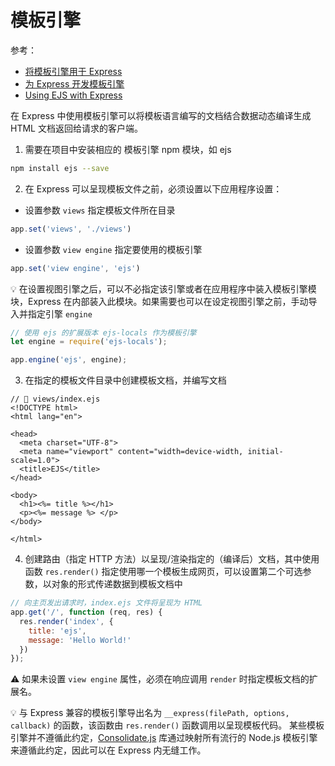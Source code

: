 # 模板引擎
参考：
* [将模板引擎用于 Express](http://expressjs.com/zh-cn/guide/using-template-engines.html)
* [为 Express 开发模板引擎](http://expressjs.com/zh-cn/advanced/developing-template-engines.html)
* [Using EJS with Express](https://github.com/mde/ejs/wiki/Using-EJS-with-Express)

在 Express 中使用模板引擎可以将模板语言编写的文档结合数据动态编译生成 HTML 文档返回给请求的客户端。

1. 需要在项目中安装相应的 模板引擎 npm 模块，如 ejs

```bash
npm install ejs --save
```

2. 在 Express 可以呈现模板文件之前，必须设置以下应用程序设置：

- 设置参数 `views` 指定模板文件所在目录

```js
app.set('views', './views')
```

- 设置参数 `view engine` 指定要使用的模板引擎

```js
app.set('view engine', 'ejs')
```

:bulb: 在设置视图引擎之后，可以不必指定该引擎或者在应用程序中装入模板引擎模块，Express 在内部装入此模块。如果需要也可以在设定视图引擎之前，手动导入并指定引擎 `engine`

```js
// 使用 ejs 的扩展版本 ejs-locals 作为模板引擎
let engine = require('ejs-locals');

app.engine('ejs', engine);
```

3. 在指定的模板文件目录中创建模板文档，并编写文档

```ejs
// 📁 views/index.ejs
<!DOCTYPE html>
<html lang="en">

<head>
  <meta charset="UTF-8">
  <meta name="viewport" content="width=device-width, initial-scale=1.0">
  <title>EJS</title>
</head>

<body>
  <h1><%= title %></h1>
  <p><%= message %> </p>
</body>

</html>
```

4. 创建路由（指定 HTTP 方法）以呈现/渲染指定的（编译后）文档，其中使用函数 `res.render()` 指定使用哪一个模板生成网页，可以设置第二个可选参数，以对象的形式传递数据到模板文档中

```js
// 向主页发出请求时，index.ejs 文件将呈现为 HTML
app.get('/', function (req, res) {
  res.render('index', {
    title: 'ejs',
    message: 'Hello World!'
  })
});
```

:warning: 如果未设置 `view engine` 属性，必须在响应调用 `render` 时指定模板文档的扩展名。

:bulb: 与 Express 兼容的模板引擎导出名为 `__express(filePath, options, callback)` 的函数，该函数由 `res.render()` 函数调用以呈现模板代码。 某些模板引擎并不遵循此约定，[Consolidate.js](https://www.npmjs.org/package/consolidate) 库通过映射所有流行的 Node.js 模板引擎来遵循此约定，因此可以在 Express 内无缝工作。